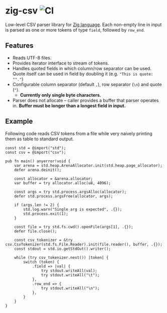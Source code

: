 # zig-csv ![CI](https://github.com/beho/zig-csv/workflows/CI/badge.svg)

Low-level CSV parser library for [Zig language](https://github.com/ziglang/zig). Each non-empty line in input is parsed as one or more tokens of type `field`, followed by `row_end`.

## Features

- Reads UTF-8 files.
- Provides iterator interface to stream of tokens. 
- Handles quoted fields in which column/row separator can be used. Quote itself can be used in field by doubling it (e.g. `"This is quote: ""."`)
- Configurable column separator (default `,`), row separator (`\n`) and quote (`"`). 
    - **Currently only single byte characters.**
- Parser does not allocate – caller provides a buffer that parser operates in. **Buffer must be longer than a longest field in input.**

## Example

Following code reads CSV tokens from a file while very naively printing them as table to standard output. 

```zig
const std = @import("std");
const csv = @import("csv");

pub fn main() anyerror!void {
    var arena = std.heap.ArenaAllocator.init(std.heap.page_allocator);
    defer arena.deinit();

    const allocator = &arena.allocator;
    var buffer = try allocator.alloc(u8, 4096);

    const args = try std.process.argsAlloc(allocator);
    defer std.process.argsFree(allocator, args);

    if (args.len != 2) {
        std.log.warn("Single arg is expected", .{});
        std.process.exit(1);
    }

    const file = try std.fs.cwd().openFile(args[1], .{});
    defer file.close();

    const csv_tokenizer = &try csv.CsvTokenizer(std.fs.File.Reader).init(file.reader(), buffer, .{});
    const stdout = std.io.getStdOut().writer();

    while (try csv_tokenizer.next()) |token| {
        switch (token) {
            .field => |val| {
                try stdout.writeAll(val);
                try stdout.writeAll("\t");
            },
            .row_end => {
                try stdout.writeAll("\n");
            },
        }
    }
}
```
